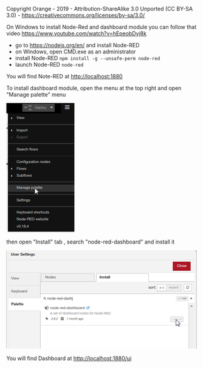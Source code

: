 Copyright Orange - 2019 - Attribution-ShareAlike 3.0 Unported (CC BY-SA 3.0) - https://creativecommons.org/licenses/by-sa/3.0/

On Windows to install Node-Red and dashboard module you can follow that video 
<a href="https://www.youtube.com/watch?v=hEpeobDyj8k" target="_new">https://www.youtube.com/watch?v=hEpeobDyj8k</a>

<ul>
<li>go to <a href="https://nodejs.org/en/" target="_blank">https://nodejs.org/en/</a> and install Node-RED</li>
<li>on Windows, open CMD.exe as an administrator</li>
<li>install Node-RED
<code>npm install -g --unsafe-perm node-red</code></li>
<li>launch Node-RED
<code>node-red</code></li>
</ul>
<p>
You will find Note-RED at <a href="http://localhost:1880" target="_blank">http://localhost:1880</a>
</p>

To install dashboard module, open the menu at the top right and open "Manage palette" menu

![](img/palette1.png)

then open "Install" tab , search "node-red-dashboard" and install it

![](img/palette2.png)

<p>
You will find Dashboard at <a href="http://localhost:1880/ui" target="_blank">http://localhost:1880/ui</a>
</p>
